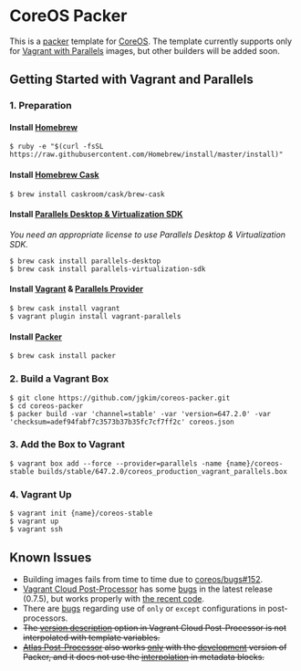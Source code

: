# CoreOS Packer

This is a [packer](https://packer.io/) template for [CoreOS](http://parallels.github.io/vagrant-parallels/). The template currently supports only for [Vagrant with Parallels](http://parallels.github.io/vagrant-parallels/) images, but other builders will be added soon.

## Getting Started with Vagrant and Parallels

### 1. Preparation

#### Install [Homebrew](http://brew.sh/)

    $ ruby -e "$(curl -fsSL https://raw.githubusercontent.com/Homebrew/install/master/install)"

#### Install [Homebrew Cask](http://caskroom.io/)

    $ brew install caskroom/cask/brew-cask

#### Install [Parallels Desktop & Virtualization SDK](http://www.parallels.com/products/desktop/download/)

*You need an appropriate license to use Parallels Desktop & Virtualization SDK.*

    $ brew cask install parallels-desktop
    $ brew cask install parallels-virtualization-sdk

#### Install [Vagrant](http://www.vagrantup.com/downloads) & [Parallels Provider](http://parallels.github.io/vagrant-parallels/)

    $ brew cask install vagrant
    $ vagrant plugin install vagrant-parallels

#### Install [Packer](https://packer.io/downloads.html)

    $ brew cask install packer

### 2. Build a Vagrant Box

    $ git clone https://github.com/jgkim/coreos-packer.git
    $ cd coreos-packer
    $ packer build -var 'channel=stable' -var 'version=647.2.0' -var 'checksum=adef94fabf7c3573b37b35fc7cf7ff2c' coreos.json

### 3. Add the Box to Vagrant

    $ vagrant box add --force --provider=parallels -name {name}/coreos-stable builds/stable/647.2.0/coreos_production_vagrant_parallels.box

### 4. Vagrant Up

    $ vagrant init {name}/coreos-stable
    $ vagrant up
    $ vagrant ssh

## Known Issues

- Building images fails from time to time due to [coreos/bugs#152](https://github.com/coreos/bugs/issues/152).
- [Vagrant Cloud Post-Processor](https://packer.io/docs/post-processors/vagrant-cloud.html) has some [bugs](https://github.com/mitchellh/packer/issues/1735) in the latest release (0.7.5), but works properly with [the recent code](https://github.com/mitchellh/packer).
- There are [bugs](https://github.com/mitchellh/packer/pull/2161) regarding use of `only` or `except` configurations in post-processors.
- ~~The [version description](https://github.com/mitchellh/packer/pull/2110) option in Vagrant Cloud Post-Processor is not interpolated with template variables.~~
- ~~[Atlas Post-Processor](https://packer.io/docs/post-processors/atlas.html) also works [only](https://github.com/mitchellh/packer/issues/1815) with the [development](https://github.com/mitchellh/packer) version of Packer, and it does not use the [interpolation](https://github.com/mitchellh/packer/issues/2048) in metadata blocks.~~
